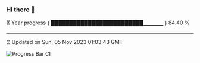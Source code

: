 ### Hi there 👋

⏳ Year progress { █████████████████████████▁▁▁▁▁ } 84.40 %

---

⏰ Updated on Sun, 05 Nov 2023 01:03:43 GMT

![Progress Bar CI](https://github.com/liununu/liununu/workflows/Progress%20Bar%20CI/badge.svg)
